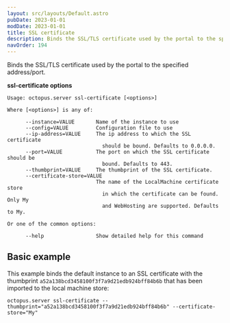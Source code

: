 ```yaml
---
layout: src/layouts/Default.astro
pubDate: 2023-01-01
modDate: 2023-01-01
title: SSL certificate
description: Binds the SSL/TLS certificate used by the portal to the specified address/port.
navOrder: 194
---
```


Binds the SSL/TLS certificate used by the portal to the specified address/port.

**ssl-certificate options**

```
Usage: octopus.server ssl-certificate [<options>]

Where [<options>] is any of:

      --instance=VALUE       Name of the instance to use
      --config=VALUE         Configuration file to use
      --ip-address=VALUE     The ip address to which the SSL certificate
                               should be bound. Defaults to 0.0.0.0.
      --port=VALUE           The port on which the SSL certificate should be
                               bound. Defaults to 443.
      --thumbprint=VALUE     The thumbprint of the SSL certificate.
      --certificate-store=VALUE
                             The name of the LocalMachine certificate store
                               in which the certificate can be found. Only My
                               and WebHosting are supported. Defaults to My.

Or one of the common options:

      --help                 Show detailed help for this command
```

## Basic example

This example binds the default instance to an SSL certificate with the thumbprint `a52a138bcd3458100f3f7a9d21edb924bff84b6b` that has been imported to the local machine store:

```
octopus.server ssl-certificate --thumbprint="a52a138bcd3458100f3f7a9d21edb924bff84b6b" --certificate-store="My"
```
